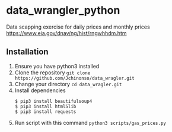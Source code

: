 # data_wrangler_python

Data scapping exercise for daily prices and monthly prices
https://www.eia.gov/dnav/ng/hist/rngwhhdm.htm


Installation
------------

1.  Ensure you have python3 installed
2.  Clone the repository `git clone https://github.com/Jchinonso/data_wragler.git`
3.  Change your directory `cd data_wragler.git`
4.  Install dependencies
    ```
    $ pip3 install beautifulsoup4
    $ pip3 install html5lib
    $ pip3 install requests
    ```
5. Run script with this command `python3 scripts/gas_prices.py`
